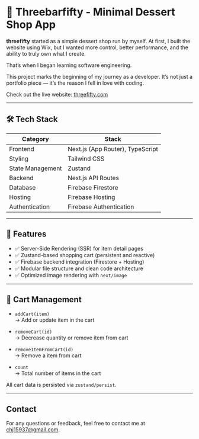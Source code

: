 # 🍰 Threebarfifty - Minimal Dessert Shop App

**threefifty** started as a simple dessert shop run by myself.
At first, I built the website using Wix, but I wanted more control, better performance, and the ability to truly own what I create.

That’s when I began learning software engineering.

This project marks the beginning of my journey as a developer.
It’s not just a portfolio piece — it’s the reason I fell in love with coding.

Check out the live website: [threefifty.com](https://www.threebarfifty.com)

---


## 🛠️ Tech Stack

| Category        | Stack                                 |
|-----------------|----------------------------------------|
| Frontend        | Next.js (App Router), TypeScript       |
| Styling         | Tailwind CSS                           |
| State Management| Zustand                                |
| Backend         | Next.js API Routes                     |
| Database        | Firebase Firestore                     |
| Hosting         | Firebase Hosting                       |
| Authentication  | Firebase Authentication                |

---


## 🚀 Features

- ✅ Server-Side Rendering (SSR) for item detail pages
- ✅ Zustand-based shopping cart (persistent and reactive)
- ✅ Firebase backend integration (Firestore + Hosting)
- ✅ Modular file structure and clean code architecture
- ✅ Optimized image rendering with `next/image`

---

## 🛒 Cart Management

- `addCart(item)`  
  → Add or update item in the cart

- `removeCart(id)`  
  → Decrease quantity or remove item from cart

- `removeItemFromCart(id)`  
  → Remove a item from cart

- `count`  
  → Total number of items in the cart


All cart data is persisted via `zustand/persist`.

---



## Contact

For any questions or feedback, feel free to contact me at chj15937@gmail.com.